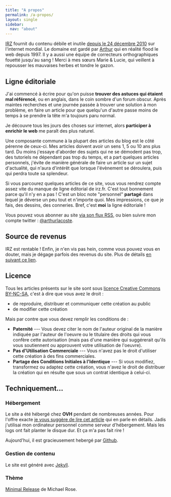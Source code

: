 ```yaml
---
title: "A propos"
permalink: /a-propos/
layout: single
sidebar:
  nav: "about"
---
```


[IRZ] fournit du contenu débile et inutile [depuis le 24 décembre 2010]
sur l'internet mondial. Le domaine est gardé par [Arthur] qui en
réalité flood le web depuis 1997. Il y a aussi une équipe de correcteurs
orthographiques fouetté jusqu'au sang ! Merci à mes sœurs Marie &
Lucie, qui veillent à repousser les mauvaises herbes et tondre le gazon.

Ligne éditoriale
----------------

J'ai commencé à écrire pour qu'on puisse **trouver des astuces qui
étaient mal référencé**, ou en anglais, dans le coin sombre d'un forum
obscur. Après maintes recherches et une journée passée à trouver une
solution à mon problème, en faire un article pour que quelqu'un
d'autre passe moins de temps à se prendre la tête m'a toujours paru
normal.

Je découvre tous les jours des choses sur internet, alors
**participer à enrichir le web** me paraît des plus naturel.

Une
composante commune à la plupart des articles du blog est le côté pérenne
de ceux-ci. Mes articles doivent avoir un sens 1, 5 ou 10 ans plus tard.
Du moins j'essaye d'aborder des sujets qui ne se démodent pas trop,
des tutoriels ne dépendant pas trop du temps, et a part quelques
articles personnels, j'évite de manière générale de faire un article
sur un sujet d'actualité, qui n'aura d'intérêt que lorsque
l'évènement se déroulera, puis qui perdra toute sa splendeur.

Si vous parcourez quelques articles de ce site, vous vous rendrez compte assez vite du manque de ligne éditorial de irz.fr. C'est tout bonnement parce
qu'il n'y en a pas ! C'est un bloc note "personnel" **partagé**
dans lequel je déverse un peu tout et n'importe quoi. Mes impressions,
ce que je fais, des dessins, des conneries. Bref, c'est **moi** la
ligne éditoriale !

Vous pouvez vous abonner au site [via son flux RSS], ou bien suivre mon compte twitter : [@arthurlacoste].


Source de revenus
-----------------

IRZ est rentable ! Enfin, je n'en vis pas hein, comme vous pouvez vous en douter, mais je dégage parfois des revenus du site. Plus de détails [en suivant ce lien].

Licence
-------

Tous les articles présents sur le site sont sous [licence Creative
Commons BY-NC-SA], c'est à dire que vous avez le droit :

-   de reproduire, distribuer et communiquer cette création au public
-   de modifier cette création

Mais par contre que vous devez remplir les conditions de :

-   **Paternité** --- Vous devez citer le nom de l'auteur original de
    la manière indiquée par l'auteur de l'oeuvre ou le titulaire des
    droits qui vous confère cette autorisation (mais pas d'une manière
    qui suggérerait qu'ils vous soutiennent ou approuvent votre
    utilisation de l'oeuvre).
-   **Pas d'Utilisation Commerciale** --- Vous n'avez pas le droit
    d'utiliser cette création à des fins commerciales.
-   **Partage des Conditions Initiales à l'Identique** --- Si vous
    modifiez, transformez ou adaptez cette création, vous n'avez le
    droit de distribuer la création qui en résulte que sous un contrat
    identique à celui-ci.

Techniquement...
-----------------

### Hébergement

Le site a été hébergé chez **OVH** pendant de nombreuses années.
Pour l'offre exacte  [je vous suggère
de lire cet article] qui en parle en détails. Jadis j'utilisai
mon ordinateur personnel comme serveur d'hébergement. Mais les logs ont
fait planter le disque dur. Et ça m'a pas fait rire !

Aujourd'hui, il est gracieusement hebergé par [Github].

### Gestion de contenu

Le site est généré avec [Jekyll].

### Thème

[Minimal Release](https://mmistakes.github.io/minimal-mistakes/) de Michael Rose.



  [IRZ]: http://irz.fr
  [depuis le 24 décembre 2010]: https://irz.fr/origine-nom-site-toute-verite-irz/
  [Arthur]: https://irz.fr/qui-suis-je/ "Qui suis-je ?"

  [via son flux RSS]: /feed.xml
  [@arthurlacoste]: http://twitter.com/arthurlacoste
  [en suivant ce lien]: transparence/ "Transparence"

  [licence Creative Commons BY-NC-SA]: http://creativecommons.org/licenses/by-nc-sa/2.0/fr/
  [je vous suggère de lire cet article]: http://irz.fr/origine-nom-site-toute-verite-irz/
    "Toute la vérité sur irz.fr !"
  [Jekyll]: https://jekyllrb.com/
  [Github]: https://pages.github.com
